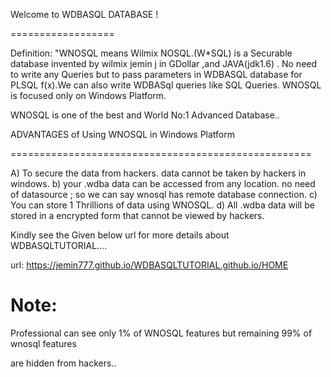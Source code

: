 Welcome to WDBASQL DATABASE !

==================

Definition: "WNOSQL means Wilmix NOSQL.(W*SQL) is a Securable database invented by wilmix jemin j in GDollar ,and JAVA(jdk1.6) . No need to write any Queries but to pass parameters in WDBASQL database for PLSQL f(x).We can also write WDBASql queries like SQL Queries. WNOSQL is focused only on Windows Platform.

WNOSQL   is  one  of  the  best   and   World  No:1  Advanced  Database..

ADVANTAGES of Using WNOSQL in Windows Platform

====================================================

A) To secure the data from hackers. data cannot be taken by hackers in windows. b) your .wdba data can be accessed from any location. no need of datasource ; so we can say wnosql has remote database connection. c) You can store 1 Thrillions of data using WNOSQL. d) All .wdba data will be stored in a encrypted form that cannot be viewed by hackers.

Kindly see the Given below url for more details about WDBASQLTUTORIAL....

url: https://jemin777.github.io/WDBASQLTUTORIAL.github.io/HOME


Note:
=====

Professional   can  see only   1%  of  WNOSQL   features  but   remaining  99%  of  wnosql  features  

are  hidden  from  hackers..
